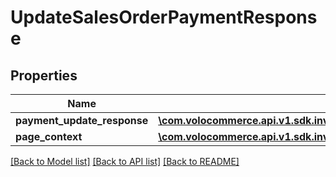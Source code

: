 # UpdateSalesOrderPaymentResponse

## Properties
Name | Type | Description | Notes
------------ | ------------- | ------------- | -------------
**payment_update_response** | [**\com.volocommerce.api.v1.sdk.invoker\com.volocommerce.api.v1.sdk.model\UpdateSalesOrderPaymentResponseBean**](UpdateSalesOrderPaymentResponseBean.md) |  | [optional] 
**page_context** | [**\com.volocommerce.api.v1.sdk.invoker\com.volocommerce.api.v1.sdk.model\PageContext**](PageContext.md) |  | [optional] 

[[Back to Model list]](../README.md#documentation-for-models) [[Back to API list]](../README.md#documentation-for-api-endpoints) [[Back to README]](../README.md)


